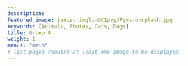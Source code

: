 ```yaml
---
description: 
featured_image: janis-ringli-UC1pzyJFyvs-unsplash.jpg
keywords: [Animals, Photos, Cats, Dogs]
title: Groep 8
weight: 1
menus: "main"
# list pages require at least one image to be displayed.
---
```

